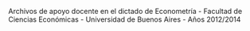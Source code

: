 Archivos de apoyo docente en el dictado de Econometría - Facultad de Ciencias Económicas - Universidad de Buenos Aires - Años 2012/2014
